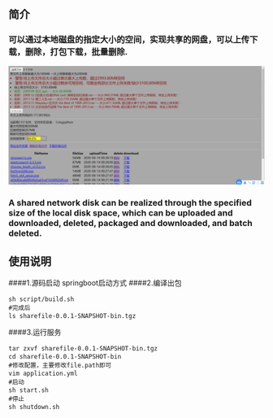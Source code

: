 ## 简介
### 可以通过本地磁盘的指定大小的空间，实现共享的网盘，可以上传下载，删除，打包下载，批量删除.

![图片展示](https://github.com/yusan123/sharefile/raw/master/pics/sharefile_error.jpg)

### A shared network disk can be realized through the specified size of the local disk space, which can be uploaded and downloaded, deleted, packaged and downloaded, and batch deleted.
## 使用说明
####1.源码启动 springboot启动方式
####2.编译出包
```shell script
sh script/build.sh
#完成后
ls sharefile-0.0.1-SNAPSHOT-bin.tgz
```
####3.运行服务
```shell script
tar zxvf sharefile-0.0.1-SNAPSHOT-bin.tgz
cd sharefile-0.0.1-SNAPSHOT-bin
#修改配置，主要修改file.path即可
vim application.yml
#启动
sh start.sh
#停止
sh shutdown.sh
```
